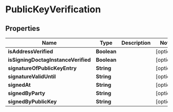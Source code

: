 

# PublicKeyVerification


## Properties

Name | Type | Description | Notes
------------ | ------------- | ------------- | -------------
**isAddressVerified** | **Boolean** |  |  [optional]
**isSigningDoctagInstanceVerified** | **Boolean** |  |  [optional]
**signatureOfPublicKeyEntry** | **String** |  |  [optional]
**signatureValidUntil** | **String** |  |  [optional]
**signedAt** | **String** |  |  [optional]
**signedByParty** | **String** |  |  [optional]
**signedByPublicKey** | **String** |  |  [optional]



